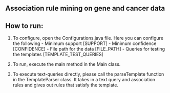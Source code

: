 Association rule mining on gene and cancer data
-----------------------------------------------

How to run:
----------

1.	To configure, open the Configurations.java file. 
	Here you can configure the following
		- Minimum support [SUPPORT]
		- Minimum confidence [CONFIDENCE]
		- File path for the data [FILE_PATH]
		- Queries for testing the templates [TEMPLATE_TEST_QUERIES]

2.	To run, execute the main method in the Main class.

3.	To execute text-queries directly, please call the 
	parseTemplate function in the TemplateParser class.
	It takes in a text query and association rules and 
	gives out rules that satisfy the template.

